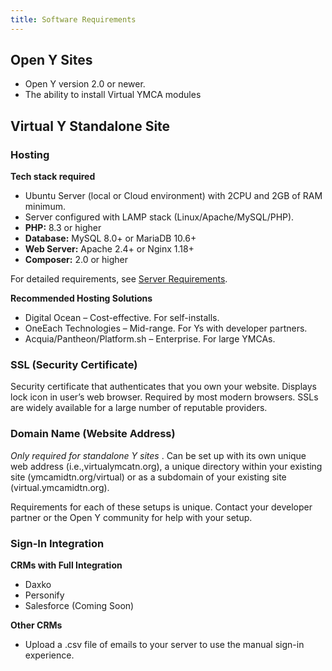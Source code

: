 ```yaml
---
title: Software Requirements
---
```

 
## Open Y Sites 
* Open Y version 2.0 or newer.
* The ability to install Virtual YMCA modules

## Virtual Y Standalone Site
### Hosting
**Tech stack required**

* Ubuntu Server (local or Cloud environment) with 2CPU and 2GB of RAM minimum.
* Server configured with LAMP stack (Linux/Apache/MySQL/PHP).
* **PHP:** 8.3 or higher
* **Database:** MySQL 8.0+ or MariaDB 10.6+
* **Web Server:** Apache 2.4+ or Nginx 1.18+
* **Composer:** 2.0 or higher

For detailed requirements, see [Server Requirements](/docs/development/server-requirements/).

**Recommended Hosting Solutions**
* Digital Ocean – Cost-effective. For self-installs.
* OneEach Technologies – Mid-range. For Ys with developer partners.
* Acquia/Pantheon/Platform.sh – Enterprise. For large YMCAs.

### SSL (Security Certificate)

Security certificate that authenticates that you own your website. Displays lock icon in user’s web browser. Required by most modern browsers. SSLs are widely available for a large number of reputable providers.

### Domain Name (Website Address)

*Only required for standalone Y sites* . Can be set up with its own unique web address (i.e.,virtualymcatn.org), a unique directory within your existing site (ymcamidtn.org/virtual) or as a subdomain of your existing site (virtual.ymcamidtn.org).

Requirements for each of these setups is unique. Contact your developer partner or the Open Y community for help with your setup.

### Sign-In Integration

**CRMs with Full Integration**

* Daxko
* Personify
* Salesforce (Coming Soon)

**Other CRMs**
* Upload a .csv file of emails to your server to use the manual sign-in experience.
